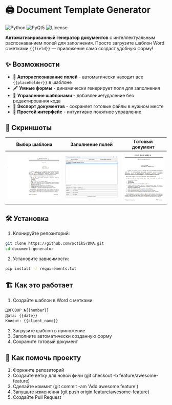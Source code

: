 # 🖨️ Document Template Generator

![Python](https://img.shields.io/badge/python-3.8%2B-blue)
![PyQt5](https://img.shields.io/badge/PyQt5-5.15-green)
![License](https://img.shields.io/badge/license-MIT-yellow)

**Автоматизированный генератор документов** с интеллектуальным распознаванием полей для заполнения. Просто загрузите шаблон Word с метками `{{field}}` — приложение само создаст удобную форму!

## ✨ Возможности

- 🧩 **Автораспознавание полей** - автоматически находит все `{{placeholder}}` в шаблоне
- 🖋️ **Умные формы** - динамически генерирует поля для заполнения
- 📂 **Управление шаблонами** - добавление/удаление без редактирования кода
- 💾 **Экспорт документов** - сохраняет готовые файлы в нужном месте
- 🎨 **Простой интерфейс** - интуитивно понятное управление

## 📸 Скриншоты

| Выбор шаблона | Заполнение полей | Готовый документ |
|--------------|----------------|----------------|
| ![Выбор шаблона](Screenshots/template_select.png) | ![Заполнение](Screenshots/form_fill.png) | ![Результат](Screenshots/result.png) |

## 🛠 Установка

1. Клонируйте репозиторий:
```bash
git clone https://github.com/octik5/DMA.git
cd document-generator
```
2. Установите зависимости:
```bash
pip install -r requirements.txt
```

## 🏗️ Как это работает
1. Создайте шаблон в Word с метками:
```markdown
ДОГОВОР №{{number}}
Дата: {{date}}
Клиент: {{client_name}}
```
2. Загрузите шаблон в приложение
3. Заполните автоматически созданную форму
4. Сохраните готовый документ

## 🤝 Как помочь проекту
1. Форкните репозиторий
2. Создайте ветку для новой фичи (git checkout -b feature/awesome-feature)
3. Сделайте коммит (git commit -am 'Add awesome feature')
4. Запушьте изменения (git push origin feature/awesome-feature)
5. Создайте Pull Request
